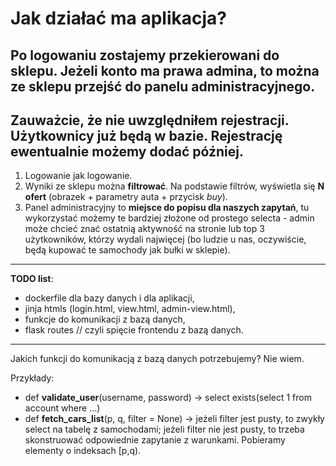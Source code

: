 # **Jak działać ma aplikacja?**
Po **logowaniu** zostajemy przekierowani do **sklepu**. Jeżeli konto ma prawa admina, to można ze sklepu przejść do **panelu administracyjnego**.
----------
Zauważcie, że nie uwzględniłem rejestracji. Użytkownicy już będą w bazie. Rejestrację ewentualnie możemy dodać później.
----------
1. Logowanie jak logowanie.
2. Wyniki ze sklepu można **filtrować**. Na podstawie filtrów, wyświetla się **N ofert** (obrazek + parametry auta + przycisk *buy*).
3. Panel administracyjny to **miejsce do popisu dla naszych zapytań**, tu wykorzystać możemy te bardziej złożone od prostego selecta - admin może chcieć znać ostatnią aktywność na stronie lub top 3 użytkowników, którzy wydali najwięcej (bo ludzie u nas, oczywiście, będą kupować te samochody jak bułki w sklepie).
----------
**TODO list**:

- dockerfile dla bazy danych i dla aplikacji,
- jinja htmls (login.html, view.html, admin-view.html),
- funkcje do komunikacji z bazą danych,
- flask routes // czyli spięcie frontendu z bazą danych.
----------
Jakich funkcji do komunikacją z bazą danych potrzebujemy? Nie wiem.

Przykłady:
- def **validate_user**(username, password) → select exists(select 1 from account where …)
- def **fetch_cars_list**(p, q, filter = None) → jeżeli filter jest pusty, to zwykły select na tabelę z samochodami; jeżeli filter nie jest pusty, to trzeba skonstruować odpowiednie zapytanie z warunkami. Pobieramy elementy o indeksach [p,q).


